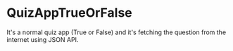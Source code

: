# QuizAppTrueOrFalse
It's a normal quiz app (True or False) and it's fetching the question from the internet using JSON API.
